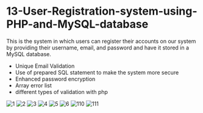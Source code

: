 # 13-User-Registration-system-using-PHP-and-MySQL-database
This is the system in which users can register their accounts on our system by providing their username, email, and password and have it stored in a MySQL database. <br>

- Unique Email Validation
- Use of prepared SQL statement to make the system more secure
- Enhanced password encryption
- Array error list
- different types of validation with php


![1](https://user-images.githubusercontent.com/56784702/217215969-0fd4613d-2d9b-4eae-a64c-b04b0226f450.png)
![2](https://user-images.githubusercontent.com/56784702/217215977-5860e734-8e9b-4527-9ed9-98fd9088d883.png)
![3](https://user-images.githubusercontent.com/56784702/217215978-8ae12aef-dcb2-480b-94c2-c9e871e90dd4.png)
![4](https://user-images.githubusercontent.com/56784702/217215984-d53e9351-a299-410c-a1ca-18cb66c8ccc3.png)
![5](https://user-images.githubusercontent.com/56784702/217215992-0f7f59da-6776-48d5-91fd-8705a0ab7cc0.png)
![6](https://user-images.githubusercontent.com/56784702/217215995-5c4f3f39-0b9f-4fa5-aad1-e7fe3716a666.png)
![110](https://user-images.githubusercontent.com/56784702/217216004-38059ffd-5a97-4612-bdcb-fdec1fca8739.png)
![111](https://user-images.githubusercontent.com/56784702/217216012-42e0c340-4a04-4472-8243-b9436dd3888a.png)
